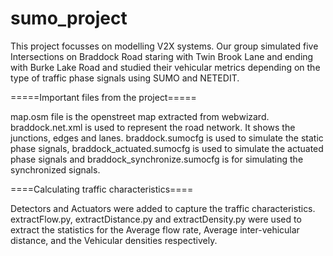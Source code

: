 # sumo_project
    
This project focusses on modelling V2X systems.
Our group simulated five Intersections on Braddock Road staring with Twin Brook Lane and ending with Burke Lake Road and studied their vehicular metrics depending on
the type of traffic phase signals using SUMO and NETEDIT.

=====Important files from the project=====

map.osm file is the openstreet map extracted from webwizard.
braddock.net.xml is used to represent the road network. It shows the junctions, edges and lanes. 
braddock.sumocfg is used to simulate the static phase signals, braddock_actuated.sumocfg is used to simulate the actuated phase signals and 
braddock_synchronize.sumocfg is for simulating the synchronized signals.

====Calculating traffic characteristics====

Detectors and Actuators were added to capture the traffic characteristics.
extractFlow.py, extractDistance.py and extractDensity.py were used to extract the statistics for the Average flow rate, Average inter-vehicular distance, and the Vehicular densities respectively.
